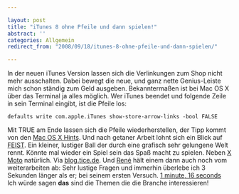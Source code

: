 ```yaml
---

layout: post
title: "iTunes 8 ohne Pfeile und dann spielen!"
abstract: ''
categories: Allgemein
redirect_from: "2008/09/18/itunes-8-ohne-pfeile-und-dann-spielen/"

---
```


In der neuen iTunes Version lassen sich die Verlinkungen zum Shop nicht mehr ausschalten. Dabei bewegt die neue, und ganz nette Genius-Leiste mich schon ständig zum Geld ausgeben.
Bekanntermaßen ist bei Mac OS X über das Terminal ja alles möglich. Wer iTunes beendet und folgende Zeile in sein Terminal eingibt, ist die Pfeile los:

    defaults write com.apple.iTunes show-store-arrow-links -bool FALSE

Mit TRUE am Ende lassen sich die Pfeile wiederherstellen, der Tipp kommt von den [Mac OS X Hints](http://www.macosxhints.ch/index.php?page=2&hintid=2310).
Und nach getaner Arbeit lohnt sich ein Blick auf [FEIST](http://gd08.ch/FEIST/). Ein kleiner, lustiger Ball der durch eine grafisch sehr gelungene Welt rennt. Könnte mal wieder ein Spiel sein das Spaß macht zu spielen. Neben [X Moto](http://x-moto.softonic.de/) natürlich.
Via [blog.tice.de](http://blog.tice.de/beitrag.php?file=2008_09_17_2338).
Und [René](http://blog.rene-weiss.de/2008/09/na-immerhin-113.html) hält einem dann auch noch vom weiterarbeiten ab: Sehr lustige Fragen und immerhin überlebe ich 3 Sekunden länger als er; bei seinem ersten Versuch.
[1 minute, 16 seconds ](http://www.bunkbeds.net/velociraptor/)
Ich würde sagen **das** sind die Themen die die Branche interessieren!